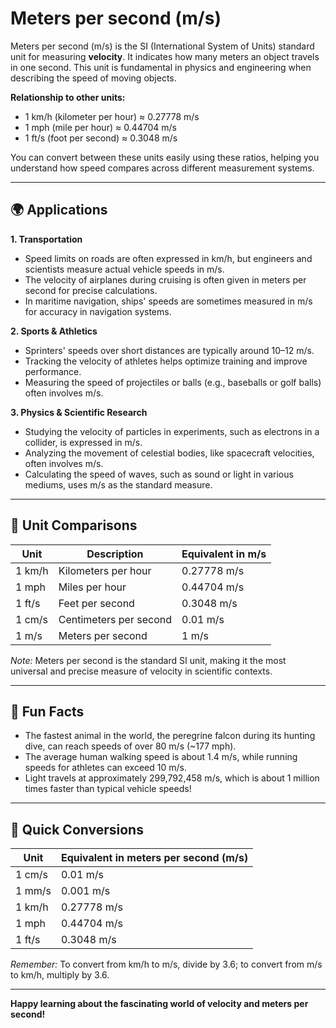 # Meters per second (m/s)

Meters per second (m/s) is the SI (International System of Units) standard unit for measuring **velocity**. It indicates how many meters an object travels in one second. This unit is fundamental in physics and engineering when describing the speed of moving objects.

**Relationship to other units:**
- 1 km/h (kilometer per hour) ≈ 0.27778 m/s
- 1 mph (mile per hour) ≈ 0.44704 m/s
- 1 ft/s (foot per second) ≈ 0.3048 m/s

You can convert between these units easily using these ratios, helping you understand how speed compares across different measurement systems.

---

## 🌍 Applications

**1. Transportation**
- Speed limits on roads are often expressed in km/h, but engineers and scientists measure actual vehicle speeds in m/s.
- The velocity of airplanes during cruising is often given in meters per second for precise calculations.
- In maritime navigation, ships' speeds are sometimes measured in m/s for accuracy in navigation systems.

**2. Sports & Athletics**
- Sprinters' speeds over short distances are typically around 10–12 m/s.
- Tracking the velocity of athletes helps optimize training and improve performance.
- Measuring the speed of projectiles or balls (e.g., baseballs or golf balls) often involves m/s.

**3. Physics & Scientific Research**
- Studying the velocity of particles in experiments, such as electrons in a collider, is expressed in m/s.
- Analyzing the movement of celestial bodies, like spacecraft velocities, often involves m/s.
- Calculating the speed of waves, such as sound or light in various mediums, uses m/s as the standard measure.

---

## 📏 Unit Comparisons

| Unit            | Description                                | Equivalent in m/s                      |
|-----------------|--------------------------------------------|----------------------------------------|
| 1 km/h          | Kilometers per hour                        | 0.27778 m/s                           |
| 1 mph           | Miles per hour                           | 0.44704 m/s                           |
| 1 ft/s          | Feet per second                          | 0.3048 m/s                            |
| 1 cm/s          | Centimeters per second                     | 0.01 m/s                              |
| 1 m/s           | Meters per second                        | 1 m/s                                |

*Note:* Meters per second is the standard SI unit, making it the most universal and precise measure of velocity in scientific contexts.

---

## 🌟 Fun Facts

- The fastest animal in the world, the peregrine falcon during its hunting dive, can reach speeds of over 80 m/s (~177 mph).
- The average human walking speed is about 1.4 m/s, while running speeds for athletes can exceed 10 m/s.
- Light travels at approximately 299,792,458 m/s, which is about 1 million times faster than typical vehicle speeds!

---

## 🔄 Quick Conversions

| Unit                 | Equivalent in meters per second (m/s)             |
|----------------------|--------------------------------------------------|
| 1 cm/s              | 0.01 m/s                                       |
| 1 mm/s              | 0.001 m/s                                      |
| 1 km/h              | 0.27778 m/s                                    |
| 1 mph               | 0.44704 m/s                                    |
| 1 ft/s              | 0.3048 m/s                                     |

*Remember:* To convert from km/h to m/s, divide by 3.6; to convert from m/s to km/h, multiply by 3.6.

---

**Happy learning about the fascinating world of velocity and meters per second!**